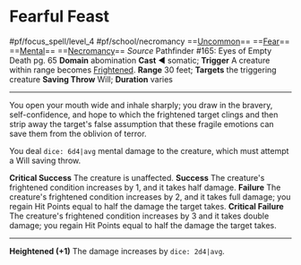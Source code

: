 # Fearful Feast
#pf/focus_spell/level_4 #pf/school/necromancy 
==[Uncommon](../../../Traits/Uncommon.md)== ==[Fear](../../Spells/Level%201/Fear.md)== ==[Mental](../../../Traits/Mental.md)== ==[Necromancy](../../../Traits/Necromancy.md)==
*Source* Pathfinder #165: Eyes of Empty Death pg. 65
**Domain** abomination
**Cast** ◄ somatic; **Trigger** A creature within range becomes [Frightened](../../../Conditions/Frightened.md).
**Range** 30 feet; **Targets** the triggering creature
**Saving Throw** Will; **Duration** varies

---
You open your mouth wide and inhale sharply; you draw in the bravery, self-confidence, and hope to which the frightened target clings and then strip away the target's false assumption that these fragile emotions can save them from the oblivion of terror.

You deal `dice: 6d4|avg` mental damage to the creature, which must attempt a Will saving throw.

**Critical Success** The creature is unaffected.
**Success** The creature's frightened condition increases by 1, and it takes half damage.
**Failure** The creature's frightened condition increases by 2, and it takes full damage; you regain Hit Points equal to half the damage the target takes.
**Critical Failure** The creature's frightened condition increases by 3 and it takes double damage; you regain Hit Points equal to half the damage the target takes.

<hr>

**Heightened (+1)** The damage increases by `dice: 2d4|avg`.